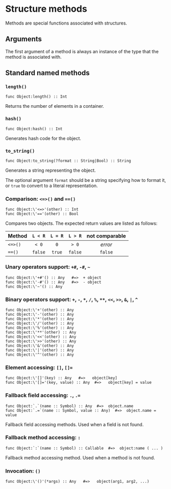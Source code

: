 # Structure methods

Methods are special functions associated with structures.

## Arguments

The first argument of a method is always an instance of the type
that the method is associated with.

## Standard named methods

### `length()`

```
func Object:length() :: Int
```

Returns the number of elements in a container.

### `hash()`

```
func Object:hash() :: Int
```

Generates hash code for the object.

### `to_string()`

```
func Object:to_string(?format :: String|Bool) :: String
```

Generates a string representing the object.

The optional argument `format` should be a string specifying how to format it,
or `true` to convert to a literal representation.

### Comparison: `<=>()` and `==()`

```
func Object:\'<=>'(other) :: Int
func Object:\'=='(other) :: Bool
```

Compares two objects. The expected return values are listed as follows:

| Method  | `L < R` | `L = R` | `L > R` | not comparable |
|---------|:-------:|:-------:|:-------:|:--------------:|
| `<=>()` |  `< 0`  |   `0`   |  `> 0`  |     *error*    |
| `==()`  | `false` | `true`  | `false` |     `false`    |

### Unary operators support: `+#`, `-#`, `~`
```
func Object:\'+#'() :: Any   #=>  + object
func Object:\'-#'() :: Any   #=>  - object
func Object:\'~'() :: Any
```

### Binary operators support: `+`, `-`, `*`, `/`, `%`, `**`, `<<`, `>>`, `&`, `|`, `^`

```
func Object:\'+'(other) :: Any
func Object:\'-'(other) :: Any
func Object:\'*'(other) :: Any
func Object:\'/'(other) :: Any
func Object:\'%'(other) :: Any
func Object:\'**'(other) :: Any
func Object:\'<<'(other) :: Any
func Object:\'>>'(other) :: Any
func Object:\'&'(other) :: Any
func Object:\'|'(other) :: Any
func Object:\'^'(other) :: Any
```

### Element accessing: `[]`, `[]=`

```
func Object:\'[]'(key) :: Any   #=>   object[key]
func Object:\'[]='(key, value) :: Any  #=>   object[key] = value
```

### Fallback field accessing: `.`, `.=`

```
func Object:`.`(name :: Symbol) :: Any  #=>  object.name
func Object:`.=`(name :: Symbol, value :: Any)  #=>  object.name = value
```

Fallback field accessing methods. Used when a field is not found.

### Fallback method accessing: `:`

```
func Object:`:`(name :: Symbol) :: Callable  #=>  object:name ( ... )
```

Fallback method accessing method. Used when a method is not found.

### Invocation: `()`

```
func Object:\'()'(*args) :: Any   #=>   object(arg1, arg2, ...)
```
